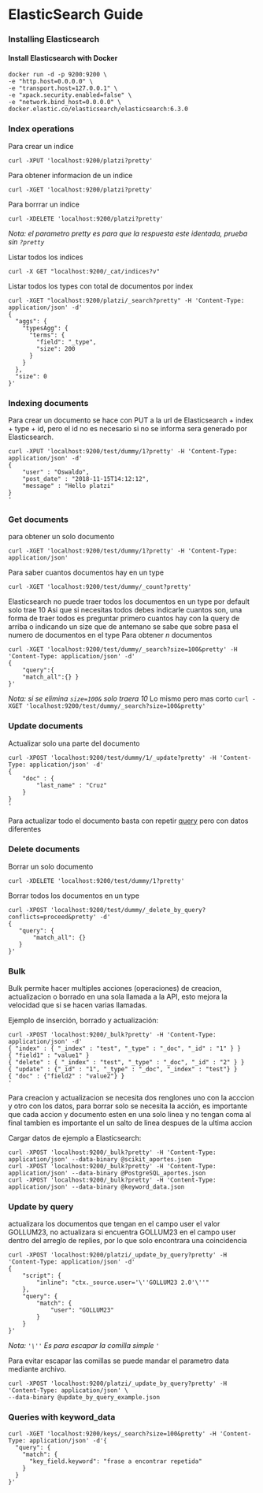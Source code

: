 # ElasticSearch Guide
### Installing Elasticsearch
#### Install Elasticsearch with Docker
~~~
docker run -d -p 9200:9200 \
-e "http.host=0.0.0.0" \
-e "transport.host=127.0.0.1" \
-e "xpack.security.enabled=false" \
-e "network.bind_host=0.0.0.0" \
docker.elastic.co/elasticsearch/elasticsearch:6.3.0
~~~

### Index operations

Para crear un indice
~~~
curl -XPUT 'localhost:9200/platzi?pretty'
~~~
Para obtener informacion de un indice
~~~
curl -XGET 'localhost:9200/platzi?pretty'
~~~
Para borrrar un indice
~~~
curl -XDELETE 'localhost:9200/platzi?pretty'
~~~
*Nota: el parametro pretty es para que la respuesta este identada, prueba sin `?pretty`*

Listar todos los indices
~~~
curl -X GET "localhost:9200/_cat/indices?v"
~~~
Listar todos los types con total de documentos por index
~~~
curl -XGET "localhost:9200/platzi/_search?pretty" -H 'Content-Type: application/json' -d'
{
  "aggs": {
    "typesAgg": {
      "terms": {
        "field": "_type",
        "size": 200
      }
    }
  },
  "size": 0
}'
~~~
### Indexing documents
Para crear un documento se hace con PUT a la url de Elasticsearch + index + type + id, pero el id no es necesario si no se informa sera generado por Elasticsearch.

~~~
curl -XPUT 'localhost:9200/test/dummy/1?pretty' -H 'Content-Type: application/json' -d'
{
    "user" : "Oswaldo",
    "post_date" : "2018-11-15T14:12:12",
    "message" : "Hello platzi"
}
'
~~~
### Get documents
para obtener un solo documento

~~~
curl -XGET 'localhost:9200/test/dummy/1?pretty' -H 'Content-Type: application/json'
~~~
Para saber cuantos documentos hay en un type
~~~
curl -XGET 'localhost:9200/test/dummy/_count?pretty'
~~~

Elasticsearch no puede traer todos los documentos en un type por default solo trae 10
Asi que si necesitas todos debes indicarle cuantos son, una forma de traer todos es preguntar primero
cuantos hay con la query de arriba o indicando un size que de antemano se sabe que
sobre pasa el numero de documentos en el type
Para obtener *n* documentos
~~~
curl -XGET 'localhost:9200/test/dummy/_search?size=100&pretty' -H 'Content-Type: application/json' -d'
{
	"query":{
	"match_all":{} }
}'
~~~
*Nota: si se elimina `size=100&` solo traera 10*
Lo mismo pero mas corto
`curl -XGET 'localhost:9200/test/dummy/_search?size=100&pretty'`
### Update documents
Actualizar solo una parte del documento
~~~
curl -XPOST 'localhost:9200/test/dummy/1/_update?pretty' -H 'Content-Type: application/json' -d'
{
    "doc" : {
        "last_name" : "Cruz"
    }
}
'
~~~
Para actualizar todo el documento basta con repetir [query](#indexing-documents) pero con datos diferentes
### Delete documents
Borrar un solo documento
~~~
curl -XDELETE 'localhost:9200/test/dummy/1?pretty'
~~~
Borrar todos los documentos en un type
~~~
curl -XPOST 'localhost:9200/test/dummy/_delete_by_query?conflicts=proceed&pretty' -d'
{
   "query": {
       "match_all": {}
   }
}'
~~~
### Bulk
Bulk permite hacer multiples acciones (operaciones) de creacion, actualizacion o borrado en una sola llamada a la API, esto mejora la velocidad que si se hacen varias llamadas.

Ejemplo de inserción, borrado y actualización:
~~~
curl -XPOST 'localhost:9200/_bulk?pretty' -H 'Content-Type: application/json' -d'
{ "index" : { "_index" : "test", "_type" : "_doc", "_id" : "1" } }
{ "field1" : "value1" }
{ "delete" : { "_index" : "test", "_type" : "_doc", "_id" : "2" } }
{ "update" : {"_id" : "1", "_type" : "_doc", "_index" : "test"} }
{ "doc" : {"field2" : "value2"} }
'
~~~
Para creacion y actualizacion se necesita dos renglones uno con la acccion y otro con los datos, para borrar solo se necesita la acción, es importante que cada accion y documento esten en una solo linea y no tengan coma al final tambien es importante el un salto de linea despues de la ultima accion

Cargar datos de ejemplo a Elasticsearch:
~~~~
curl -XPOST 'localhost:9200/_bulk?pretty' -H 'Content-Type: application/json' --data-binary @scikit_aportes.json
curl -XPOST 'localhost:9200/_bulk?pretty' -H 'Content-Type: application/json' --data-binary @PostgreSQL_aportes.json
curl -XPOST 'localhost:9200/_bulk?pretty' -H 'Content-Type: application/json' --data-binary @keyword_data.json
~~~~
### Update by query
actualizara los documentos que tengan en el campo user el valor GOLLUM23, no actualizara si encuentra GOLLUM23 en el campo user dentro del arreglo de replies, por lo que solo encontrara una coincidencia
~~~
curl -XPOST 'localhost:9200/platzi/_update_by_query?pretty' -H 'Content-Type: application/json' -d'
{
    "script": {
        "inline": "ctx._source.user='\''GOLLUM23 2.0'\''"
    },
    "query": {
        "match": {
            "user": "GOLLUM23"
        }
    }
}'
~~~
*Nota: `'\''` Es para escapar la comilla simple `'`*

Para evitar escapar las comillas se puede mandar el parametro data mediante archivo.
~~~
curl -XPOST 'localhost:9200/platzi/_update_by_query?pretty' -H 'Content-Type: application/json' \
--data-binary @update_by_query_example.json
~~~

### Queries with keyword_data
~~~
curl -XGET 'localhost:9200/keys/_search?size=100&pretty' -H 'Content-Type: application/json' -d'{
  "query": {
    "match": {
      "key_field.keyword": "frase a encontrar repetida"
    }
  }
}'
~~~
